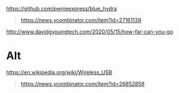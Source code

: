 
https://github.com/pwnieexpress/blue_hydra
> https://news.ycombinator.com/item?id=27161139

http://www.davidgyoungtech.com/2020/05/15/how-far-can-you-go

# Alt
https://en.wikipedia.org/wiki/Wireless_USB
> https://news.ycombinator.com/item?id=26852858